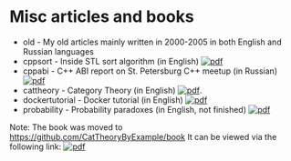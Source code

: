 # Misc articles and books

- old - My old articles mainly written in 2000-2005 in both English and Russian languages
- cppsort - Inside STL sort algorithm (in English) [![pdf](https://img.shields.io/badge/cppsort.pdf-orange.svg)](https://nbviewer.jupyter.org/github/ivanmurashko/articles/blob/master/cppsort/cppsort.pdf)
- cppabi - C++ ABI report on St. Petersburg C++ meetup (in Russian) [![pdf](https://img.shields.io/badge/cppabi.pdf-orange.svg)](https://nbviewer.jupyter.org/github/ivanmurashko/articles/blob/master/cppabi/cppabi.pdf)
- cattheory - Category Theory (in English) [![pdf](https://img.shields.io/badge/cattheory.pdf-orange.svg)](https://nbviewer.jupyter.org/github/ivanmurashko/articles/blob/master/cattheory/cattheory.pdf). 
- dockertutorial - Docker tutorial (in English) [![pdf](https://img.shields.io/badge/dockertutorial.pdf-orange.svg)](https://nbviewer.jupyter.org/github/ivanmurashko/articles/blob/master/dockertutorial/dockertutorial.pdf)
- probability - Probability paradoxes (in English, not finished) [![pdf](https://img.shields.io/badge/probability.pdf-orange.svg)](https://nbviewer.jupyter.org/github/ivanmurashko/articles/blob/master/probability/probability.pdf)


Note: The book was moved to https://github.com/CatTheoryByExample/book 
It can be viewed via the following link: [![pdf](https://img.shields.io/badge/CatTheoryByExample-orange.svg)](https://nbviewer.jupyter.org/github/CatTheoryByExample/book/blob/master/cattheory.pdf)



